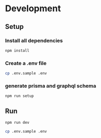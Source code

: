 # Development

## Setup

### Install all dependencies

```bash
npm install
```

### Create a .env file

```bash
cp .env.sample .env
```

### generate prisma and graphql schema

```bash
npm run setup
``` 

## Run

```bash
npm run dev

```

```bash
cp .env.sample .env
```


